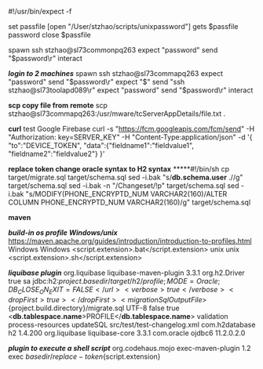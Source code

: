 #!/usr/bin/expect -f

set passfile [open "/User/stzhao/scripts/unixpassword"]
gets $passfile password
close $passfile

spawn ssh stzhao@sl73commonpq263
expect "password"
send "$password\r"
interact

***************login to 2 machines***************
spawn ssh stzhao@sl73commapq263
expect "password"
send "$password\r"
expect "$"
send "ssh stzhao@sl73toolapd089\r"
expect "password"
send "$password\r"
interact


****************scp copy file from remote****************
scp stzhao@sl73commapq263:/usr/mware/tcServerAppDetails/file.txt .


****************curl****************
test Google Firebase 
curl -s "https://fcm.googleapis.com/fcm/send" -H "Authorization: key=SERVER_KEY"
-H "Content-Type:application/json" -d '{
"to":"DEVICE_TOKEN",
"data":{"fieldname1":"fieldvalue1", "fieldname2":"fieldvalue2"}
}'

****************replace token change oracle syntax to H2 syntax****************
*****#!/bin/sh
cp target/migrate.sql target/schema.sql
sed -i.bak "s/__db.schema.user__ .//g" target/schema.sql
sed -i.bak -n "/Changeset/!p" target/schema.sql
sed -i.bak "s/MODIFY(PHONE_ENCRYPTD_NUM VARCHAR2(160)/ALTER COLUMN PHONE_ENCRYPTD_NUM VARCHAR2(160)/g" target/schema.sql

****************maven****************

***build-in os profile Windows/unix***
https://maven.apache.org/guides/introduction/introduction-to-profiles.html
<profiles>
  <profile>
    <id>Windows</id>
    <activation>
      <os>
        <family>Windows</family>
      </os>
    </activation>
    <properties>
        <script.extension>.bat</script.extension>
    </properties>
  </profile>
  <profile>
      <id>unix</id>
      <activation>
        <os>
          <family>unix</family>
        </os>
      </activation>
      <properties>
          <script.extension>.sh</script.extension>
      </properties>
    </profile>
</profiles>

***liquibase plugin***
<plugin>
    <groupId>org.liquibase</groupId>
    <artifactId>liquibase-maven-plugin</artifactId>
    <version>3.3.1</version>
    <configuration>
        <driver>org.h2.Driver</driver>
        <emptyPassword>true</emptyPassowrd>
        <username>sa</username>
        <url>jdbc:h2:${project.basedir}/target/h2/profile;MODE=Oracle;DB_CLOSE_ON_EXIT=FALSE</url>
        <verbose>true</verbose>
        <dropFirst>true></dropFirst>
        <migrationSqlOutputFile>${project.build.directory}/migrate.sql</migrationSqlOutputFile>
        <outputFileEncoding>UTF-8</outputFileEncoding>
        <promptOnNonLocalDatabase>false</promptOnNonLocalDatabase>
        <clearCheckSums>true</clearCheckSums>
        <expressionVariables>
            <__db.tablespace.name__>PROFILE</__db.tablespace.name__>
        </expressionVariables>
    </configuration>
    <executions>
        <execution>
            <id>validation</id>
            <phase>process-resources</phase>
            <goals>
                <goal>updateSQL</goal>
            </goals>
            <configuration>
                <changeLogFile>src/test/test-changelog.xml</changeLogFile>
            </configuration>
        </execution>
    </executions>
    <dependencies>
        <dependency>
            <groupdId>com.h2database</groupdId>
            <artifactId>h2</artifactId>
            <version>1.4.200</version>
        </dependency>
        <dependency>
            <groupdId>org.liquibase</groupdId>
            <artifactId>liquibase-core</artifactId>
            <version>3.3.1</version>
        </dependency>
        <dependency>
            <groupdId>com.oracle</groupdId>
            <artifactId>ojdbc6</artifactId>
            <version>11.2.0.2.0</version>
        </dependency>
    </dependencies>
</plugin>

***plugin to execute a shell script***
<plugin>
    <groupId>org.codehaus.mojo<groupdId>
    <artifactId>exec-maven-plugin</artifactId>
    <version>1.2</version>
    <executions>
        <execution>
            <goals>
                <goal>exec</goal>
            </goals>
            <configuration>
                <executable>${basedir}/replace-token${script.extension}</executable>
            </configuration>
        </execution>
    </executions>
</plugin>